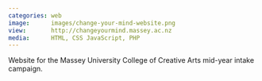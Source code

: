```yaml
---
categories: web
image:      images/change-your-mind-website.png
view:       http://changeyourmind.massey.ac.nz
media:      HTML, CSS JavaScript, PHP
---
```

Website for the Massey University College of Creative Arts mid-year intake
campaign.
